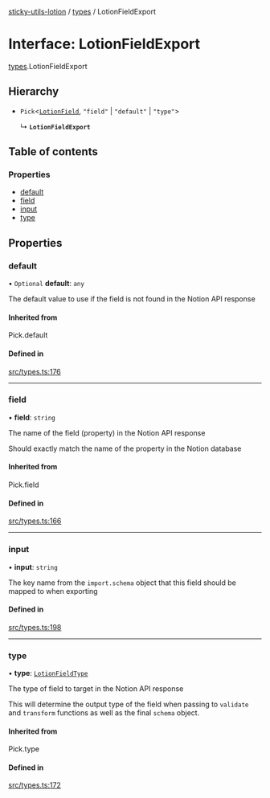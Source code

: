[sticky-utils-lotion](../README.md) / [types](../modules/types.md) / LotionFieldExport

# Interface: LotionFieldExport

[types](../modules/types.md).LotionFieldExport

## Hierarchy

- `Pick`\<[`LotionField`](types.LotionField.md), ``"field"`` \| ``"default"`` \| ``"type"``\>

  ↳ **`LotionFieldExport`**

## Table of contents

### Properties

- [default](types.LotionFieldExport.md#default)
- [field](types.LotionFieldExport.md#field)
- [input](types.LotionFieldExport.md#input)
- [type](types.LotionFieldExport.md#type)

## Properties

### default

• `Optional` **default**: `any`

The default value to use if the field is not found in the Notion API response

#### Inherited from

Pick.default

#### Defined in

[src/types.ts:176](https://github.com/sticky/sticky-utils-lotion/blob/d94a83a/src/types.ts#L176)

___

### field

• **field**: `string`

The name of the field (property) in the Notion API response

Should exactly match the name of the property in the Notion database

#### Inherited from

Pick.field

#### Defined in

[src/types.ts:166](https://github.com/sticky/sticky-utils-lotion/blob/d94a83a/src/types.ts#L166)

___

### input

• **input**: `string`

The key name from the `import.schema` object that this field should be mapped to when exporting

#### Defined in

[src/types.ts:198](https://github.com/sticky/sticky-utils-lotion/blob/d94a83a/src/types.ts#L198)

___

### type

• **type**: [`LotionFieldType`](../modules/types.md#lotionfieldtype)

The type of field to target in the Notion API response

This will determine the output type of the field when passing to `validate` and `transform` functions as well as the final `schema` object.

#### Inherited from

Pick.type

#### Defined in

[src/types.ts:172](https://github.com/sticky/sticky-utils-lotion/blob/d94a83a/src/types.ts#L172)
